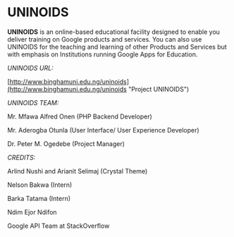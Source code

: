 **UNINOIDS**
================
**UNINOIDS** is an online-based educational facility designed to enable you deliver training on Google products and services. You can also use UNINOIDS for the teaching and learning of other Products and Services but with emphasis on Institutions running Google Apps for Education.

*UNINOIDS URL:*

[http://www.binghamuni.edu.ng/uninoids](http://www.binghamuni.edu.ng/uninoids "Project UNINOIDS")

*UNINOIDS TEAM:*

Mr. Mfawa Alfred Onen (PHP Backend Developer)

Mr. Aderogba Otunla (User Interface/ User Experience Developer)

Dr. Peter M. Ogedebe (Project Manager)

*CREDITS:*

Arlind Nushi and Arianit Selimaj (Crystal Theme)

Nelson Bakwa (Intern)

Barka Tatama (Intern)

Ndim Ejor Ndifon

Google API Team at StackOverflow
